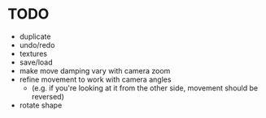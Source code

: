 # TODO

- duplicate
- undo/redo
- textures
- save/load
- make move damping vary with camera zoom
- refine movement to work with camera angles
  - (e.g. if you're looking at it from the other side, movement should be reversed)
- rotate shape
